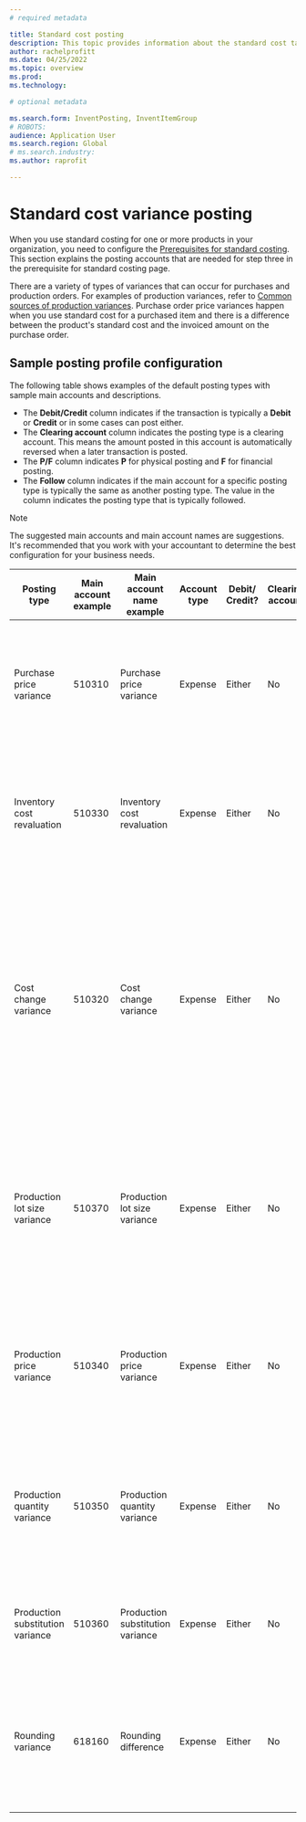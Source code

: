 ```yaml
---
# required metadata

title: Standard cost posting
description: This topic provides information about the standard cost tab on the inventory posting profile. 
author: rachelprofitt
ms.date: 04/25/2022
ms.topic: overview
ms.prod: 
ms.technology: 

# optional metadata

ms.search.form: InventPosting, InventItemGroup
# ROBOTS: 
audience: Application User
ms.search.region: Global
# ms.search.industry: 
ms.author: raprofit

---
```


# Standard cost variance posting

When you use standard costing for one or more products in your organization, you need to configure the [Prerequisites for standard costing](/supply-chain/cost-management/prerequisites-standard-costs.md). This section explains the posting accounts that are needed for step three in the prerequisite for standard costing page.

There are a variety of types of variances that can occur for purchases and production orders. For examples of production variances, refer to [Common sources of production variances](/supply-chain/cost-management/common-sources-of-production-variances.md). Purchase order price variances happen when you use standard cost for a purchased item and there is a difference between the product's standard cost and the invoiced amount on the purchase order.

## Sample posting profile configuration

The following table shows examples of the default posting types with sample main accounts and descriptions. 
 - The **Debit/Credit** column indicates if the transaction is typically a **Debit** or **Credit** or in some cases can post either. 
 - The **Clearing account** column indicates the posting type is a clearing account. This means the amount posted in this account is automatically reversed when a later transaction is posted. 
 - The **P/F** column indicates **P** for physical posting and **F** for financial posting. 
 - The **Follow** column indicates if the main account for a specific posting type is typically the same as another posting type. The value in the column indicates the posting type that is typically followed.

> [!NOTE]
> The suggested main accounts and main account names are suggestions. It's recommended that you work with your accountant to determine the best configuration for your business needs.


| Posting type   | Main account example | Main account name example  | Account type | Debit/ Credit? | Clearing account | Physical or Financial | Follow | Description|
|----------------|----------------------|------------------------|--------------|----------------|------------------|-----------------------|--------|---------------|
| Purchase price variance     | 510310  | Purchase price variance  | Expense   | Either   | No  | F  | N/A    | This account is used when there's a variance between the purchase price and standard cost on a purchase order.                |
| Inventory cost revaluation  | 510330  | Inventory cost revaluation | Expense | Either | No   | F   | N/A    | This account is used when a new costing version is activated for a standard cost item to revalue the on-hand inventory.         |
| Cost change variance  | 510320  | Cost change variance  | Expense   | Either  | No | F   | N/A    | This account is used when there's a difference in standard costs between sites or when an item is returned and there is a change between the original standard cost and the current standard cost for a product. |
| Production lot size variance   | 510370   | Production lot size variance   | Expense  | Either | No  | F  | N/A    | This account is used when there are differences between the BOM calculation basis and the actual quantity for the production order cost calculation.       |
| Production price variance  | 510340 | Production price variance   | Expense   | Either  | No  | F  | N/A    | This account is used when there are price differences between the estimated cost and actual cost for a production order.      |
| Production quantity variance     | 510350  | Production quantity variance     | Expense | Either  | No  | F   | N/A    | This account is used when there are quantity differences between the estimated cost and actual costs for a production order.            |
| Production substitution variance | 510360   | Production substitution variance | Expense  | Either  | No  | F  | N/A    | This account is used when there's unexpected consumption on a production order.             |
| Rounding variance    | 618160 | Rounding difference | Expense | Either   | No   | F   | N/A | This account is used when there's a rounding difference when calculating the production costs from the standard costs.             |
